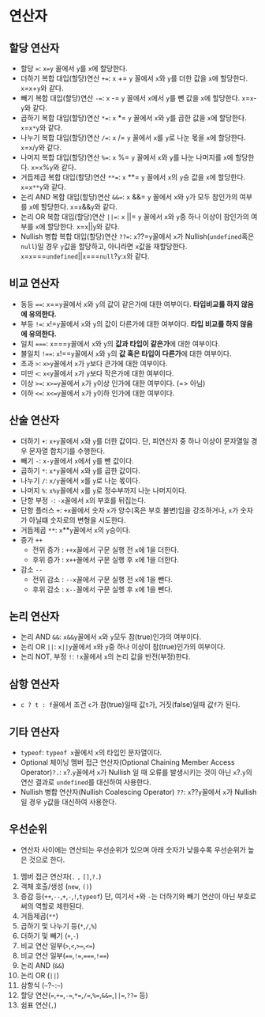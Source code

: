 # 연산자
## 할당 연산자
- 할당 `=`: `x=y` 꼴에서 `y`를 `x`에 할당한다.
- 더하기 복합 대입(할당)연산 `+=`: `x` += `y` 꼴에서 `x`와 `y`를 더한 값을 `x`에 할당한다. `x`=`x`+`y`와 같다.
- 빼기 복합 대입(할당)연산 `-=`: `x` -= `y` 꼴에서 `x`에서 `y`를 뺀 값을 `x`에 할당한다. `x`=`x`-`y`와 같다.
- 곱하기 복합 대입(할당)연산 `*=`: `x` *= `y` 꼴에서 `x`와 `y`를 곱한 값을 `x`에 할당한다. `x`=`x*y`와 같다.
- 나누기 복합 대입(할당)연산 `/=`: `x` /= `y` 꼴에서 `x`를 `y`로 나눈 몫을 `x`에 할당한다. `x`=`x`/`y`와 같다.
- 나머지 복합 대입(할당)연산 `%=`: `x` %= `y` 꼴에서 `x`와 `y`를 나눈 나머지를 `x`에 할당한다. `x`=`x`%`y`와 같다.
- 거듭제곱 복합 대입(할당)연산 `**=`: `x` **= `y` 꼴에서 `x`의 `y`승 값을 `x`에  할당한다. `x`=`x**y`와 같다.
- 논리 AND 복합 대입(할당)연산 `&&=`: `x` &&= `y` 꼴에서 `x`와 `y`가 모두 참인가의 여부를 `x`에 할당한다. `x`=`x`&&`y`와 같다.
- 논리 OR 복합 대입(할당)연산 `||=`: `x` ||= `y` 꼴에서 `x`와 `y`중 하나 이상이 참인가의 여부를 `x`에 할당한다. `x`=`x`||`y`와 같다.
- Nullish 병합 복합 대입(할당)연산 `??=`: `x`??=`y`꼴에서 `x`가 Nullish(`undefined`혹은`null`)일 경우 `y`값을 할당하고, 아니라면 `x`값을 재할당한다. `x`=`x`===`undefined`||`x`===`null`?`y`:`x`와 같다.
## 비교 연산자
- 동등 `==`: `x`==`y`꼴에서 `x`와 `y`의 값이 같은가에 대한 여부이다. **타입비교를 하지 않음에 유의한다.**
- 부등 `!=`: `x`!=`y`꼴에서 `x`와 `y`의 값이 다른가에 대한 여부이다. **타입 비교를 하지 않음에 유의한다.**
- 일치 `===`: `x`===`y`꼴에서 `x`와 `y`의 **값과 타입이 같은가**에 대한 여부이다.
- 불일치 `!==`: `x`!==`y`꼴에서 `x`와 `y`의 **값 혹은 타입이 다른가**에 대한 여부이다.
- 초과 `>`: `x>y`꼴에서 `x`가 `y`보다 큰가에 대한 여부이다.
- 미만 `<`: `x<y`꼴에서 `x`가 `y`보다 작은가에 대한 여부이다.
- 이상 `>=`: `x>=y`꼴에서 `x`가 `y`이상 인가에 대한 여부이다. (=> 아님)
- 이하 `<=`: `x<=y`꼴에서 `x`가 `y`이하 인가에 대한 여부이다.
## 산술 연산자
- 더하기 `+`: `x+y`꼴에서 `x`와 `y`를 더한 값이다. 단, 피연산자 중 하나 이상이 문자열일 경우 문자열 합치기를 수행한다.
- 빼기 `-`: `x-y`꼴에서 `x`에서 `y`를 뺀 값이다.
- 곱하기 `*`: `x*y`꼴에서 `x`와 `y`를 곱한 값이다.
- 나누기 `/`: `x/y`꼴에서 `x`를 `y`로 나눈 몫이다.
- 나머지 `%`: `x%y`꼴에서 `x`를 `y`로 정수부까지 나눈 나머지이다.
- 단항 부정 `-`: `-x`꼴에서 `x`의 부호를 뒤집는다.
- 단항 플러스 `+`: `+x`꼴에서 숫자 `x`가 양수(혹은 부호 불변)임을 강조하거나, `x`가 숫자가 아닐떄 숫자로의 변형을 시도한다.
- 거듭제곱 `**`: `x`**`y`꼴에서 `x`의 `y`승이다.
- 증가 `++`
  - 전위 증가 : `++x`꼴에서 구문 실행 전 `x`에 1을 더한다.
  - 후위 증가 : `x++`꼴에서 구문 실행 후 `x`에 1을 더한다.
- 감소 `--`
  - 전위 감소 : `--x`꼴에서 구문 실행 전 `x`에 1을 뺀다.
  - 후위 감소 : `x--`꼴에서 구문 실행 후 `x`에 1을 뺀다.
## 논리 연산자
- 논리 AND `&&`: `x&&y`꼴에서 `x`와 `y`모두 참(true)인가의 여부이다.
- 논리 OR `||`: `x||y`꼴에서 `x`와 `y`중 하나 이상이 참(true)인가의 여부이다.
- 논리 NOT, 부정 `!`: `!x`꼴에서 `x`의 논리 값을 반전(부정)한다.
## 삼항 연산자
- `c ? t : f`꼴에서 조건 `c`가 참(true)일때 값`t`가, 거짓(false)일때 값`f`가 된다.
## 기타 연산자
- `typeof`: `typeof x`꼴에서 `x`의 타입인 문자열이다.
- Optional 체이닝 멤버 접근 연산자(Optional Chaining Member Access Operator)`?.`: `x`?.`y`꼴에서 `x`가 Nullish 일 때 오류를 발생시키는 것이 아닌 `x`?.`y`의 연산 결과로 `undefined`를 대신하여 사용한다.
- Nullish 병합 연산자(Nullish Coalescing Operator) `??`: `x`??`y`꼴에서 `x`가 Nullish 일 경우 `y`값을 대신하여 사용한다.
## 우선순위
- 연산자 사이에는 연산되는 우선순위가 있으며 아래 숫자가 낮을수록 우선순위가 높은 것으로 한다.
1. 멤버 접근 연산자(`.` `,` `[]`,`?.`)
2. 객체 호출/생성 (`new`, `()`)
3. 증감 등(`++`,`--`,`+`,`-`,`!`,`typeof`) 단, 여기서 `+`와 `-`는 더하기와 빼기 연산이 아닌 부호로써의 역할로 제한된다.
4. 거듭제곱(`**`)
5. 곱하기 및 나누기 등(`*`,`/`,`%`)
6. 더하기 및 빼기 (`+`,`-`)
7. 비교 연산 일부(`>`,`<`,`>=`,`<=`)
8. 비교 연산 일부(`==`,`!=`,`===`,`!==`)
9. 논리 AND (`&&`)
10. 논리 OR (`||`)
11. 삼항식 (`~`?`~`:`~`)
12. 할당 연산(`=`,`+=`,`-=`,`*=`,`/=`,`%=`,`&&=`,`||=`,`??=` 등)
13. 쉼표 연산(`,`)